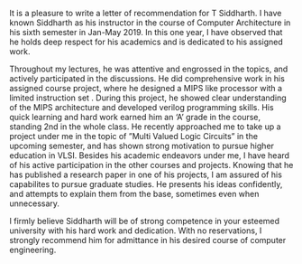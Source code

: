 
It is a pleasure to write a letter of recommendation for T Siddharth. I have known Siddharth as his instructor in the course of Computer Architecture in his sixth semester in Jan-May 2019. In this one year, I have observed that he holds deep respect for his academics and is dedicated to his assigned work.

Throughout my lectures, he was attentive and engrossed in the topics, and actively participated in the discussions. He did comprehensive work in his assigned course project, where he designed a MIPS like processor with a limited instruction set . During this project, he showed clear understanding of the MIPS architecture and developed verilog programming skills. His quick learning and hard work earned him an ‘A’ grade in the course, standing 2nd in the whole class. He recently approached me to take up a project under me in the topic of ”Multi Valued Logic Circuits” in the upcoming semester, and has shown strong motivation to pursue higher education in VLSI. Besides his academic endeavors under me, I have heard of his active participation in the other courses and projects. Knowing that he has published a research paper in one of his projects, I am assured of his capabilites to pursue graduate studies. He presents his ideas confidently, and attempts to explain them from the base, sometimes even when unnecessary.

I firmly believe Siddharth will be of strong competence in your esteemed university with his hard work and dedication. With no reservations, I strongly recommend him for admittance in his desired course of computer engineering.
